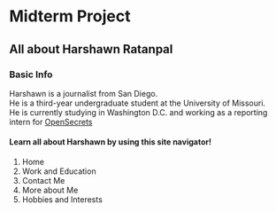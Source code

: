 # Midterm Project
## All about Harshawn Ratanpal
### Basic Info
<p>Harshawn is a journalist from San Diego.<br>
He is a third-year undergraduate student at the University of Missouri.<br>
He is currently studying in Washington D.C. and working as a reporting intern for <a href="https://www.opensecrets.org" target="_blank">OpenSecrets</a  </p>

#### Learn all about Harshawn by using this site navigator!
<ol>
  <li>Home</li>
  <li>Work and Education</li>
  <li>Contact Me</li>
  <li>More about Me</li>
  <li>Hobbies and Interests</li>
</ol>  
